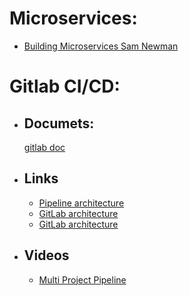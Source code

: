 # Microservices:
- <a href="https://www.ebooksworld.ir/post/index/871/%D8%AF%D8%A7%D9%86%D9%84%D9%88%D8%AF-%DA%A9%D8%AA%D8%A7%D8%A8-building-microservices-designing-fine-grained-systems-2nd-edition" >Building Microservices Sam Newman</a>


# Gitlab CI/CD:
- ## Documets:
    <a href="https://docs.gitlab.com/development/cicd/"> gitlab doc </a>
- ## Links
    - <a href= "https://docs.gitlab.com/ci/pipelines/pipeline_architectures/"> Pipeline architecture </a>
    - <a href="https://medium.com/@sydasif78/understanding-gitlab-ci-cd-architecture-be5d4d9155da"> GitLab architecture </a>
    - <a href="http://medium.com/@aymenfarhani28/gitlab-architecture-65d3996cf703"> GitLab architecture </a>
- ## Videos
    - <a href= "https://www.youtube.com/watch?v=g_PIwBM1J84">Multi Project Pipeline</a>
